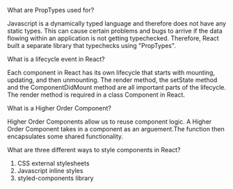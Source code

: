 What are PropTypes used for? 

Javascript is a dynamically typed language and therefore does not have any static types. This can cause certain problems and bugs to arrive if the data flowing within an application is not getting typechecked. Therefore, React built a separate library that typechecks using "PropTypes".

What is a lifecycle event in React?

Each component in React has its own lifecycle that starts with mounting, updating, and then unmounting. The render method, the setState method and the ComponentDidMount method are all important parts of the lifecycle. The render method is required in a class Component in React. 

What is a Higher Order Component? 

Higher Order Components allow us to reuse component logic. A Higher Order Component takes in a component as an arguement.The function then encapsulates some shared functionality.

What are three different ways to style components in React? 

1. CSS external stylesheets
2. Javascript inline styles
3. styled-components library